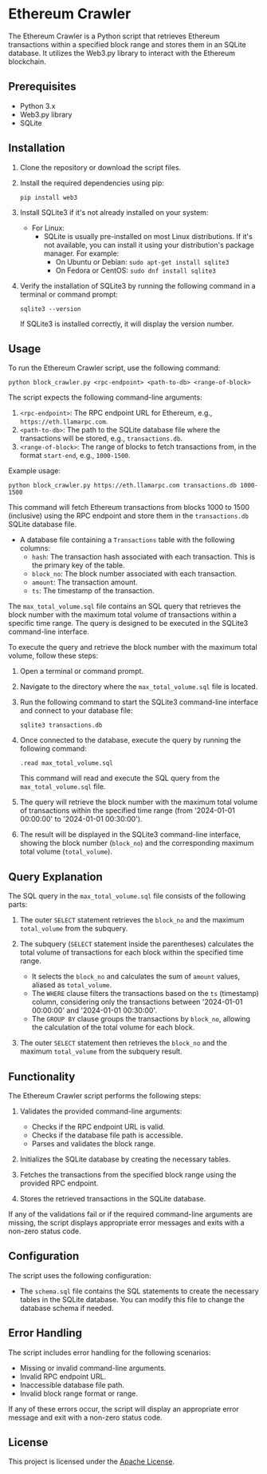 # Ethereum Crawler
The Ethereum Crawler is a Python script that retrieves Ethereum transactions within a specified block range and stores them in an SQLite database. It utilizes the Web3.py library to interact with the Ethereum blockchain.

## Prerequisites

- Python 3.x
- Web3.py library
- SQLite

## Installation

1. Clone the repository or download the script files.

2. Install the required dependencies using pip:

   ```
   pip install web3
   ```
3. Install SQLite3 if it's not already installed on your system:
   - For Linux:
     - SQLite is usually pre-installed on most Linux distributions. If it's not available, you can install it using your distribution's package manager. For example:
       - On Ubuntu or Debian: `sudo apt-get install sqlite3`
       - On Fedora or CentOS: `sudo dnf install sqlite3`
4. Verify the installation of SQLite3 by running the following command in a terminal or command prompt:

   ```
   sqlite3 --version
   ```

   If SQLite3 is installed correctly, it will display the version number.

## Usage

To run the Ethereum Crawler script, use the following command:

```
python block_crawler.py <rpc-endpoint> <path-to-db> <range-of-block>
```

The script expects the following command-line arguments:

1. `<rpc-endpoint>`: The RPC endpoint URL for Ethereum, e.g., `https://eth.llamarpc.com`.
2. `<path-to-db>`: The path to the SQLite database file where the transactions will be stored, e.g., `transactions.db`.
3. `<range-of-block>`: The range of blocks to fetch transactions from, in the format `start-end`, e.g., `1000-1500`.

Example usage:

```
python block_crawler.py https://eth.llamarpc.com transactions.db 1000-1500
```

This command will fetch Ethereum transactions from blocks 1000 to 1500 (inclusive) using the RPC endpoint and store them in the `transactions.db` SQLite database file.

- A database file containing a `Transactions` table with the following columns:
  - `hash`: The transaction hash associated with each transaction. This is the primary key of the table.
  - `block_no`: The block number associated with each transaction.
  - `amount`: The transaction amount.
  - `ts`: The timestamp of the transaction.


The `max_total_volume.sql` file contains an SQL query that retrieves the block number with the maximum total volume of transactions within a specific time range. The query is designed to be executed in the SQLite3 command-line interface.

To execute the query and retrieve the block number with the maximum total volume, follow these steps:

1. Open a terminal or command prompt.

2. Navigate to the directory where the `max_total_volume.sql` file is located.

3. Run the following command to start the SQLite3 command-line interface and connect to your database file:

   ```
   sqlite3 transactions.db
   ```

4. Once connected to the database, execute the query by running the following command:

   ```
   .read max_total_volume.sql
   ```

   This command will read and execute the SQL query from the `max_total_volume.sql` file.

5. The query will retrieve the block number with the maximum total volume of transactions within the specified time range (from '2024-01-01 00:00:00' to '2024-01-01 00:30:00').

6. The result will be displayed in the SQLite3 command-line interface, showing the block number (`block_no`) and the corresponding maximum total volume (`total_volume`).

## Query Explanation

The SQL query in the `max_total_volume.sql` file consists of the following parts:

1. The outer `SELECT` statement retrieves the `block_no` and the maximum `total_volume` from the subquery.

2. The subquery (`SELECT` statement inside the parentheses) calculates the total volume of transactions for each block within the specified time range.
   - It selects the `block_no` and calculates the sum of `amount` values, aliased as `total_volume`.
   - The `WHERE` clause filters the transactions based on the `ts` (timestamp) column, considering only the transactions between '2024-01-01 00:00:00' and '2024-01-01 00:30:00'.
   - The `GROUP BY` clause groups the transactions by `block_no`, allowing the calculation of the total volume for each block.

3. The outer `SELECT` statement then retrieves the `block_no` and the maximum `total_volume` from the subquery result.

## Functionality

The Ethereum Crawler script performs the following steps:

1. Validates the provided command-line arguments:
   - Checks if the RPC endpoint URL is valid.
   - Checks if the database file path is accessible.
   - Parses and validates the block range.

2. Initializes the SQLite database by creating the necessary tables.

3. Fetches the transactions from the specified block range using the provided RPC endpoint.

4. Stores the retrieved transactions in the SQLite database.

If any of the validations fail or if the required command-line arguments are missing, the script displays appropriate error messages and exits with a non-zero status code.

## Configuration

The script uses the following configuration:

- The `schema.sql` file contains the SQL statements to create the necessary tables in the SQLite database. You can modify this file to change the database schema if needed.

## Error Handling

The script includes error handling for the following scenarios:

- Missing or invalid command-line arguments.
- Invalid RPC endpoint URL.
- Inaccessible database file path.
- Invalid block range format or range.

If any of these errors occur, the script will display an appropriate error message and exit with a non-zero status code.

## License

This project is licensed under the [Apache License](LICENSE).
